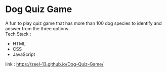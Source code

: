 
# Dog Quiz Game

A fun to play quiz game that has more than 100 dog species to identify and answer from the three options.                   
Tech Stack :
- HTML
- CSS
- JavaScript

link : https://zeel-13.github.io/Dog-Quiz-Game/

